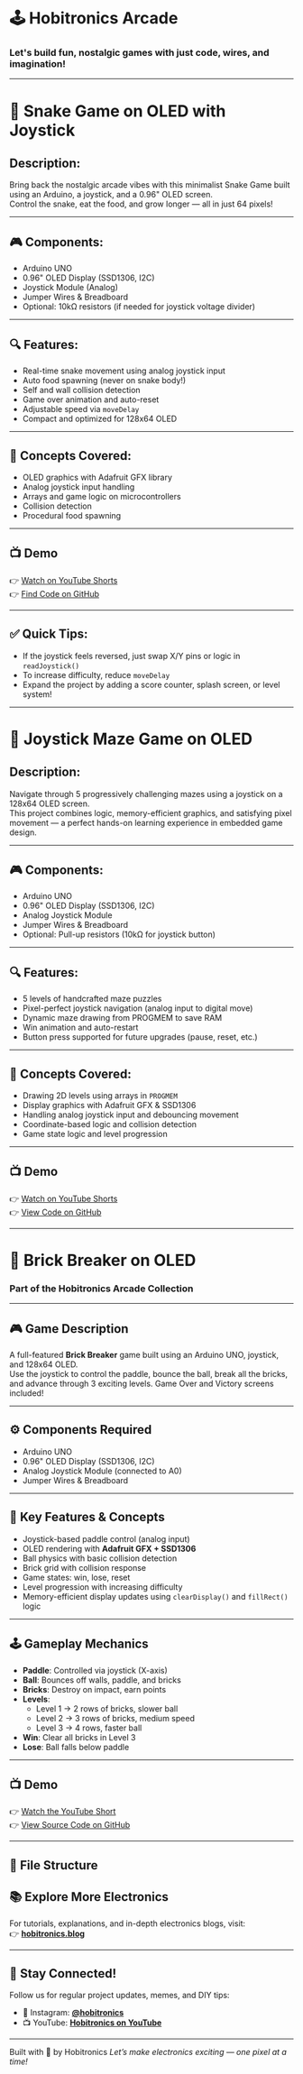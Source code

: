 # 🕹️ Hobitronics Arcade  
### Let's build fun, nostalgic games with just code, wires, and imagination!  

---

# 🐍 Snake Game on OLED with Joystick

## Description:
Bring back the nostalgic arcade vibes with this minimalist Snake Game built using an Arduino, a joystick, and a 0.96" OLED screen.  
Control the snake, eat the food, and grow longer — all in just 64 pixels!

---

## 🎮 Components:
- Arduino UNO  
- 0.96" OLED Display (SSD1306, I2C)  
- Joystick Module (Analog)  
- Jumper Wires & Breadboard  
- Optional: 10kΩ resistors (if needed for joystick voltage divider)

---

## 🔍 Features:
- Real-time snake movement using analog joystick input  
- Auto food spawning (never on snake body!)  
- Self and wall collision detection  
- Game over animation and auto-reset  
- Adjustable speed via `moveDelay`  
- Compact and optimized for 128x64 OLED

---

## 🧠 Concepts Covered:
- OLED graphics with Adafruit GFX library  
- Analog joystick input handling  
- Arrays and game logic on microcontrollers  
- Collision detection  
- Procedural food spawning

---

## 📺 Demo  
👉 [Watch on YouTube Shorts](https://www.youtube.com/shorts/wpcqOu3Ykuk)  
👉 [Find Code on GitHub](https://github.com/Hobitronics/hobitronics_arcade/blob/main/code/snake_game.ino)

---

## ✅ Quick Tips:
- If the joystick feels reversed, just swap X/Y pins or logic in `readJoystick()`  
- To increase difficulty, reduce `moveDelay`  
- Expand the project by adding a score counter, splash screen, or level system!

---

# 🧩 Joystick Maze Game on OLED

## Description:
Navigate through 5 progressively challenging mazes using a joystick on a 128x64 OLED screen.  
This project combines logic, memory-efficient graphics, and satisfying pixel movement — a perfect hands-on learning experience in embedded game design.

---

## 🎮 Components:
- Arduino UNO  
- 0.96" OLED Display (SSD1306, I2C)  
- Analog Joystick Module  
- Jumper Wires & Breadboard  
- Optional: Pull-up resistors (10kΩ for joystick button)

---

## 🔍 Features:
- 5 levels of handcrafted maze puzzles  
- Pixel-perfect joystick navigation (analog input to digital move)  
- Dynamic maze drawing from PROGMEM to save RAM  
- Win animation and auto-restart  
- Button press supported for future upgrades (pause, reset, etc.)

---

## 🧠 Concepts Covered:
- Drawing 2D levels using arrays in `PROGMEM`  
- Display graphics with Adafruit GFX & SSD1306  
- Handling analog joystick input and debouncing movement  
- Coordinate-based logic and collision detection  
- Game state logic and level progression

---

## 📺 Demo  
👉 [Watch on YouTube Shorts](https://www.youtube.com/shorts/j5V-KC0HfVs)  
👉 [View Code on GitHub](https://github.com/Hobitronics/hobitronics_arcade/blob/main/code/joystick_maze.ino)

---
# 🧱 Brick Breaker on OLED  
### Part of the Hobitronics Arcade Collection

---

## 🎮 Game Description  
A full-featured **Brick Breaker** game built using an Arduino UNO, joystick, and 128x64 OLED.  
Use the joystick to control the paddle, bounce the ball, break all the bricks, and advance through 3 exciting levels. Game Over and Victory screens included!

---

## ⚙️ Components Required
- Arduino UNO  
- 0.96" OLED Display (SSD1306, I2C)  
- Analog Joystick Module (connected to A0)  
- Jumper Wires & Breadboard  

---

## 🧠 Key Features & Concepts
- Joystick-based paddle control (analog input)  
- OLED rendering with **Adafruit GFX + SSD1306**  
- Ball physics with basic collision detection  
- Brick grid with collision response  
- Game states: win, lose, reset  
- Level progression with increasing difficulty  
- Memory-efficient display updates using `clearDisplay()` and `fillRect()` logic

---

## 🕹️ Gameplay Mechanics
- **Paddle**: Controlled via joystick (X-axis)  
- **Ball**: Bounces off walls, paddle, and bricks  
- **Bricks**: Destroy on impact, earn points  
- **Levels**:  
  - Level 1 → 2 rows of bricks, slower ball  
  - Level 2 → 3 rows of bricks, medium speed  
  - Level 3 → 4 rows, faster ball  
- **Win**: Clear all bricks in Level 3  
- **Lose**: Ball falls below paddle

---

## 📺 Demo  
👉 [Watch the YouTube Short]()  
👉 [View Source Code on GitHub](https://github.com/Hobitronics/hobitronics_arcade/blob/main/code/breaking_bricks_oled.ino)


---

## 📁 File Structure


## 📚 Explore More Electronics
For tutorials, explanations, and in-depth electronics blogs, visit:  
👉 [**hobitronics.blog**](https://hobitronics.blog)

---

## 📲 Stay Connected!
Follow us for regular project updates, memes, and DIY tips:  
- 📸 Instagram: [**@hobitronics**](https://instagram.com/hobitronics)  
- 📺 YouTube: [**Hobitronics on YouTube**](https://www.youtube.com/@hobitronics)

---

Built with 💙 by Hobitronics
*Let’s make electronics exciting — one pixel at a time!*
